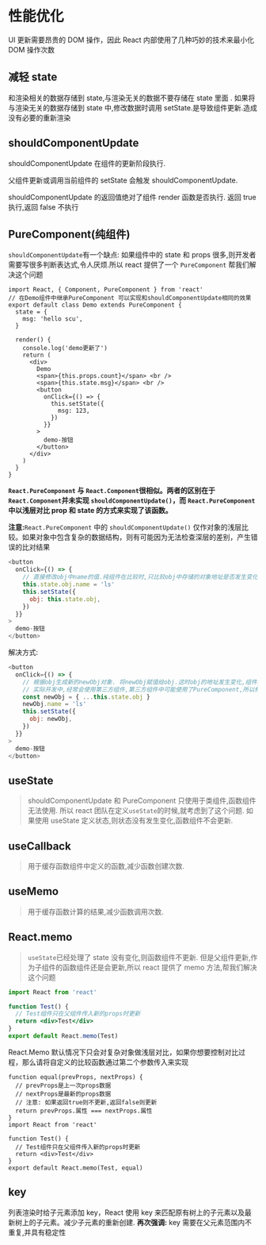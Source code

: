 # 性能优化

UI 更新需要昂贵的 DOM 操作，因此 React 内部使用了几种巧妙的技术来最小化 DOM 操作次数

## 减轻 state

和渲染相关的数据存储到 state,与渲染无关的数据不要存储在 state 里面 . 如果将与渲染无关的数据存储到 state 中,修改数据时调用 setState.是导致组件更新.造成没有必要的重新渲染

## shouldComponentUpdate

shouldComponentUpdate 在组件的更新阶段执行.

父组件更新或调用当前组件的 setState 会触发 shouldComponentUpdate.

shouldComponentUpdate 的返回值绝对了组件 render 函数是否执行. 返回 true 执行,返回 false 不执行

## PureComponent(纯组件)

`shouldComponentUpdate`有一个缺点: 如果组件中的 state 和 props 很多,则开发者需要写很多判断表达式,令人厌烦.所以 react 提供了一个 `PureComponent` 帮我们解决这个问题

```jsx{3}
import React, { Component, PureComponent } from 'react'
// 在Demo组件中继承PureComponent 可以实现和shouldComponentUpdate相同的效果
export default class Demo extends PureComponent {
  state = {
    msg: 'hello scu',
  }

  render() {
    console.log('demo更新了')
    return (
      <div>
        Demo
        <span>{this.props.count}</span> <br />
        <span>{this.state.msg}</span> <br />
        <button
          onClick={() => {
            this.setState({
              msg: 123,
            })
          }}
        >
          demo-按钮
        </button>
      </div>
    )
  }
}
```

**`React.PureComponent` 与 `React.Component`很相似。两者的区别在于 `React.Component`并未实现 `shouldComponentUpdate()`，而 `React.PureComponent` 中以浅层对比 prop 和 state 的方式来实现了该函数。**

**注意:**`React.PureComponent` 中的 `shouldComponentUpdate()` 仅作对象的浅层比较。如果对象中包含复杂的数据结构，则有可能因为无法检查深层的差别，产生错误的比对结果

```js
<button
  onClick={() => {
    // 直接修改obj中name的值.纯组件在比较时,只比较obj中存储的对象地址是否发生变化,这时不认为数据变化,则不会正确更新
    this.state.obj.name = 'ls'
    this.setState({
      obj: this.state.obj,
    })
  }}
>
  demo-按钮
</button>
```

解决方式:

```js
<button
  onClick={() => {
    // 根据obj生成新的newObj对象. 将newObj赋值给obj.这时obj的地址发生变化,组件就可以正确更新了
    // 实际开发中,经常会使用第三方组件,第三方组件中可能使用了PureComponent,所以修改数据时,最好都根据旧数据生成新数据,以避免组件无法更新的错误
    const newObj = { ...this.state.obj }
    newObj.name = 'ls'
    this.setState({
      obj: newObj,
    })
  }}
>
  demo-按钮
</button>
```

## useState

> shouldComponentUpdate 和 PureComponent 只使用于类组件,函数组件无法使用. 所以 react 团队在定义`useState`的时候,就考虑到了这个问题. 如果使用 useState 定义状态,则状态没有发生变化,函数组件不会更新.

## useCallback

> 用于缓存函数组件中定义的函数,减少函数创建次数.

## useMemo

> 用于缓存函数计算的结果,减少函数调用次数.

## React.memo

> `useState`已经处理了 state 没有变化,则函数组件不更新. 但是父组件更新,作为子组件的函数组件还是会更新,所以 react 提供了 memo 方法,帮我们解决这个问题

```jsx
import React from 'react'

function Test() {
  // Test组件只在父组件传入新的props时更新
  return <div>Test</div>
}
export default React.memo(Test)
```

React.Memo 默认情况下只会对复杂对象做浅层对比，如果你想要控制对比过程，那么请将自定义的比较函数通过第二个参数传入来实现

```jsx{1-6,13}
function equal(prevProps, nextProps) {
  // prevProps是上一次props数据
  // nextProps是最新的props数据
  // 注意: 如果返回true则不更新,返回false则更新
  return prevProps.属性 === nextProps.属性
}
import React from 'react'

function Test() {
  // Test组件只在父组件传入新的props时更新
  return <div>Test</div>
}
export default React.memo(Test, equal)
```

## key

列表渲染时给子元素添加 key，React 使用 key 来匹配原有树上的子元素以及最新树上的子元素。减少子元素的重新创建. **再次强调:** key 需要在父元素范围内不重复,并具有稳定性
